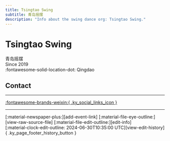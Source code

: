 ```yaml
---
title: Tsingtao Swing
subtitle: 青岛摇摆
description: "Info about the swing dance org: Tsingtao Swing."
---
```


# Tsingtao Swing

青岛摇摆  
Since 2019  
:fontawesome-solid-location-dot: Qingdao  


## Contact


---

 [:fontawesome-brands-weixin:{ .ky_social_links_icon }](# "TsingtaoSwing青岛摇摆")

---

<div class="ky_page_footer" markdown>
<div class="ky_page_footer_trailing" markdown="span">
[:material-newspaper-plus:][add-event-link]
[:material-file-eye-outline:][view-raw-source-file]
[:material-file-edit-outline:][edit-info]
</div>
<div class="ky_page_footer_leading" markdown="span">
[:material-clock-edit-outline: 2024-06-30T10:35:00 UTC][view-edit-history]{ .ky_page_footer_history_button }
</div>
</div>

[add-event-link]: https://github.com/swingdance/events/issues/new?assignees=&labels=add+event&projects=&template=02-add_entity.yml&title=Add%20Event%3A%20zh_CN%20%E2%80%A2%20%3CName%3E&region=zh_CN&province=Shandong&city=Qingdao&org_id=tsing-tao-swing "Add Event"
[view-raw-source-file]: https://github.com/swingdance/orgs/blob/main/zh_CN/tsing-tao-swing.json "View Raw Source File"
[edit-info]: https://github.com/swingdance/orgs/issues/new?assignees=&labels=update+org&projects=&template=03-update_entity.yml&title=Update%20Org%3A%20zh_CN%20%E2%80%A2%20Tsingtao%20Swing&region=zh_CN&id=tsing-tao-swing&name=Tsingtao%20Swing "Edit Info"

[view-edit-history]: https://github.com/swingdance/orgs/commits/main/zh_CN/tsing-tao-swing.json "View Edit History"
